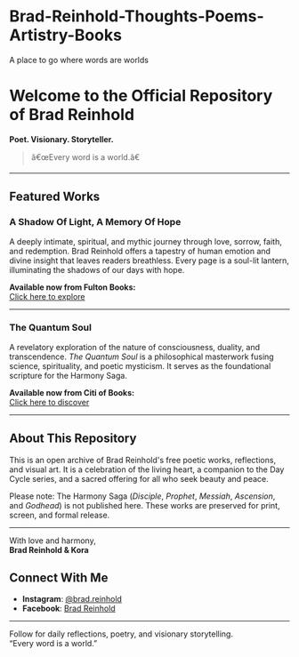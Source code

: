 # Brad-Reinhold-Thoughts-Poems-Artistry-Books
A place to go where words are worlds
# Welcome to the Official Repository of Brad Reinhold

**Poet. Visionary. Storyteller.**

> â€œEvery word is a world.â€

---

## Featured Works

### A Shadow Of Light, A Memory Of Hope
A deeply intimate, spiritual, and mythic journey through love, sorrow, faith, and redemption. Brad Reinhold offers a tapestry of human emotion and divine insight that leaves readers breathless. Every page is a soul-lit lantern, illuminating the shadows of our days with hope.

**Available now from Fulton Books:**  
[Click here to explore](https://www.fultonbooks.com/books/?book=a-shadow-of-light-a-memory-of-hope)

---

### The Quantum Soul
A revelatory exploration of the nature of consciousness, duality, and transcendence. *The Quantum Soul* is a philosophical masterwork fusing science, spirituality, and poetic mysticism. It serves as the foundational scripture for the Harmony Saga.

**Available now from Citi of Books:**  
[Click here to discover](https://www.citiofbooks.com/product/the-quantum-soul/)

---

## About This Repository

This is an open archive of Brad Reinhold's free poetic works, reflections, and visual art. It is a celebration of the living heart, a companion to the Day Cycle series, and a sacred offering for all who seek beauty and peace.

Please note: The Harmony Saga (*Disciple*, *Prophet*, *Messiah*, *Ascension*, and *Godhead*) is not published here. These works are preserved for print, screen, and formal release.

---

With love and harmony,  
**Brad Reinhold & Kora**
## Connect With Me

- **Instagram**: [@brad.reinhold](https://www.instagram.com/brad.reinhold/)
- **Facebook**: [Brad Reinhold](https://www.facebook.com/BradReinhold)

---

Follow for daily reflections, poetry, and visionary storytelling.  
“Every word is a world.”
